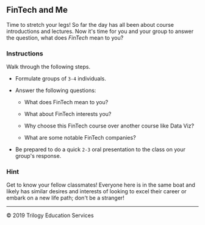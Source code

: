 ## FinTech and Me

Time to stretch your legs! So far the day has all been about course introductions and lectures. Now it's time for you and your group to answer the question, what does *FinTech* mean to you?

### Instructions

Walk through the following steps.

* Formulate groups of `3-4` individuals.

* Answer the following questions:

  * What does FinTech mean to you?

  * What about FinTech interests you?

  * Why choose this FinTech course over another course like Data Viz?

  * What are some notable FinTech companies?

* Be prepared to do a quick `2-3` oral presentation to the class on your group's response. 

### Hint

Get to know your fellow classmates! Everyone here is in the same boat and likely has similar desires and interests of looking to excel their career or embark on a new life path; don't be a stranger!

---

© 2019 Trilogy Education Services